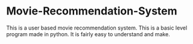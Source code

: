 # Movie-Recommendation-System
This is a user based movie recommendation system. This is a basic level program made in python. It is fairly easy to understand and make.
